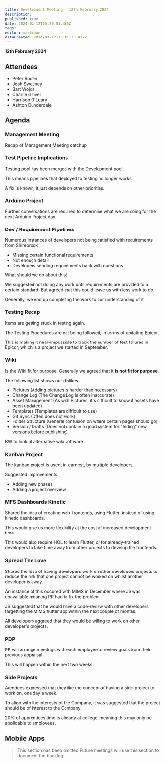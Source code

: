 ```yaml
---
title: Development Meeting - 12th February 2024
description: 
published: true
date: 2024-02-12T15:20:53.365Z
tags: 
editor: markdown
dateCreated: 2024-02-12T15:01:33.932Z
---
```


**12th February 2024**

## Attendees

* Peter Roden
* Josh Sweeney
* Bart Wojda
* Charlie Glover
* Harrison O'Leary
* Ashton Dunderdale

## Agenda

### Management Meeting
Recap of Management Meeting catchup

### Test Pipeline Implications
Testing pool has been merged with the Development pool.

This means pipelines that deployed to testing no longer works.

A fix is known, it just depends on other priorities.

### Arduino Project
Further conversations are required to determine what we are doing for the next Arduino Project day.

### Dev / Requirement Pipelines
Numerous instances of developers not being satisfied with requirements from Shirebrook
- Missing certain functional requirements
- Not enough detail
- Developers sending requirements back with questions

What should we do about this?

We suggested not doing any work until requirements are provided to a certain standard. But agreed that this could leave us with less work to do.

Generally, we end up completing the work to our understanding of it 

### Testing Recap
Items are getting stuck in testing again.

The Testing Procedures are not being followed, in terms of updating Epicor.

This is making it near-impossible to track the number of test failures in Epicor, which is a project we started in September.

### Wiki
Is the Wiki fit for purpose. Generally we agreed that it **is not fit for purpose**.

The following list shows our dislikes
- Pictures (Adding pictures is harder than necessary)
- Change Log (The Change Log is often inaccurate)
- Asset Management (As with Pictures, it's difficult to know if assets have been updated)
- Templates (Templates are difficult to use)
- Git Sync (Often does not work)
- Folder Structure (General confusion on where certain pages should go)
- Version / Drafts (Does not contain a good system for "hiding" new versions before publishing)

BW to look at alternative wiki software

### Kanban Project
The kanban project is used, in-earnest, by multiple developers.

Suggested improvements
- Adding new phases
- Adding a project overview

### MFS Dashboards Kinetic
Shared the idea of creating web-frontends, using Flutter, instead of using kinetic dashboards.

This would give us more flexibility at the cost of increased development time.

This would also require HOL to learn Flutter, or for already-trained developers to take time away from other projects to develop the frontends.

### Spread The Love
Shared the idea of having developers work on other developers projects to reduce the risk that one project cannot be worked on whilst another developer is away.

An instance of this occured with MIMS in December where JS was unavailable meaning PR had to fix the problem.

JS suggested that he would have a code-review with other developers targetting the MIMS flutter app within the next couple of months.

All developers aggreed that they would be willing to work on other developer's projects.

### PDP
PR will arrange meetings with each employee to review goals from their previous appraisal.

This will happen within the next two weeks.

### Side Projects
Atendees expressed that they like the concept of having a side-project to work on, one day a week.

To align with the interests of the Company, it was suggested that the project should be of interest to the Company.

20% of apprentices time is already at college, meaning this may only be applicable to employees.

## Mobile Apps
> This section has been omitted
> Future meetings will use this section to document the backlog